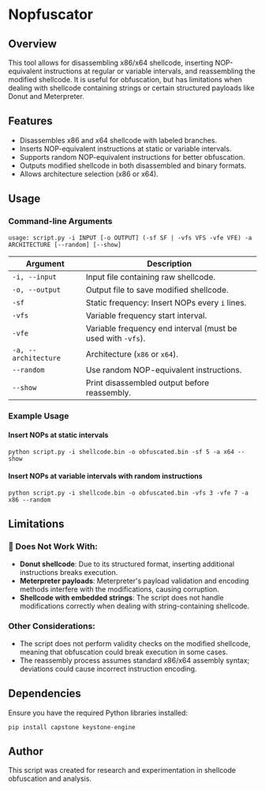 # Nopfuscator

## Overview

This tool allows for disassembling x86/x64 shellcode, inserting NOP-equivalent instructions at regular or variable intervals, and reassembling the modified shellcode. It is useful for obfuscation, but has limitations when dealing with shellcode containing strings or certain structured payloads like Donut and Meterpreter.

## Features

- Disassembles x86 and x64 shellcode with labeled branches.
- Inserts NOP-equivalent instructions at static or variable intervals.
- Supports random NOP-equivalent instructions for better obfuscation.
- Outputs modified shellcode in both disassembled and binary formats.
- Allows architecture selection (x86 or x64).

## Usage

### Command-line Arguments

```
usage: script.py -i INPUT [-o OUTPUT] (-sf SF | -vfs VFS -vfe VFE) -a ARCHITECTURE [--random] [--show]
```

|Argument|Description|
|---|---|
|`-i, --input`|Input file containing raw shellcode.|
|`-o, --output`|Output file to save modified shellcode.|
|`-sf`|Static frequency: Insert NOPs every `i` lines.|
|`-vfs`|Variable frequency start interval.|
|`-vfe`|Variable frequency end interval (must be used with `-vfs`).|
|`-a, --architecture`|Architecture (`x86` or `x64`).|
|`--random`|Use random NOP-equivalent instructions.|
|`--show`|Print disassembled output before reassembly.|

### Example Usage

#### Insert NOPs at static intervals

```
python script.py -i shellcode.bin -o obfuscated.bin -sf 5 -a x64 --show
```

#### Insert NOPs at variable intervals with random instructions

```
python script.py -i shellcode.bin -o obfuscated.bin -vfs 3 -vfe 7 -a x86 --random
```

## Limitations

### 🚫 Does Not Work With:

- **Donut shellcode**: Due to its structured format, inserting additional instructions breaks execution.
- **Meterpreter payloads**: Meterpreter's payload validation and encoding methods interfere with the modifications, causing corruption.
- **Shellcode with embedded strings**: The script does not handle modifications correctly when dealing with string-containing shellcode.

### Other Considerations:

- The script does not perform validity checks on the modified shellcode, meaning that obfuscation could break execution in some cases.
- The reassembly process assumes standard x86/x64 assembly syntax; deviations could cause incorrect instruction encoding.

## Dependencies

Ensure you have the required Python libraries installed:

```
pip install capstone keystone-engine
```

## Author

This script was created for research and experimentation in shellcode obfuscation and analysis.
